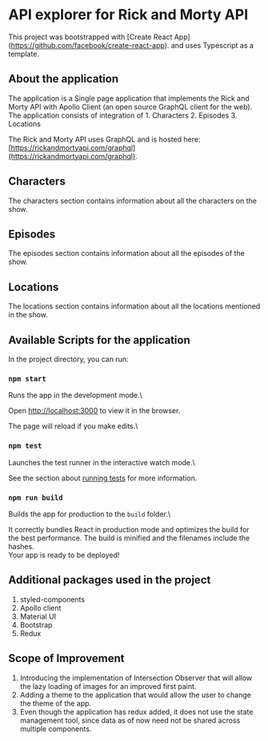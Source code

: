 # API explorer for Rick and Morty API

This project was bootstrapped with [Create React App] (https://github.com/facebook/create-react-app). and uses Typescript as a template.

## About the application

The application is a Single page application that implements the Rick and Morty API with Apollo Client (an open source GraphQL client for the web).
The application consists of integration of 1. Characters 2. Episodes 3. Locations

The Rick and Morty API uses GraphQL and is hosted here: [https://rickandmortyapi.com/graphql](https://rickandmortyapi.com/graphql).

## Characters

The characters section contains information about all the characters on the show.

## Episodes

The episodes section contains information about all the episodes of the show.

## Locations

The locations section contains information about all the locations mentioned in the show.

## Available Scripts for the application

In the project directory, you can run:

### `npm start`

Runs the app in the development mode.\

Open [http://localhost:3000](http://localhost:3000) to view it in the browser.

The page will reload if you make edits.\

### `npm test`

Launches the test runner in the interactive watch mode.\

See the section about [running tests](https://facebook.github.io/create-react-app/docs/running-tests) for more information.

### `npm run build`

Builds the app for production to the `build` folder.\

It correctly bundles React in production mode and optimizes the build for the best performance.
The build is minified and the filenames include the hashes.\
Your app is ready to be deployed!

## Additional packages used in the project

1.  styled-components
2.  Apollo client
3.  Material UI
4.  Bootstrap
5.  Redux

## Scope of Improvement

1. Introducing the implementation of Intersection Observer that will allow the lazy loading of images for an improved first paint.
2. Adding a theme to the application that would allow the user to change the theme of the app.
3. Even though the application has redux added, it does not use the state management tool, since data as of now need not be shared across multiple components.
